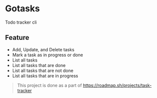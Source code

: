 # Gotasks

Todo tracker cli

## Feature

- Add, Update, and Delete tasks
- Mark a task as in progress or done
- List all tasks
- List all tasks that are done
- List all tasks that are not done
- List all tasks that are in progress

> This project is done as a part of <https://roadmap.sh/projects/task-tracker>
